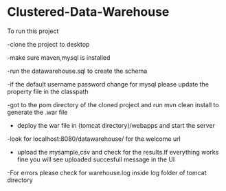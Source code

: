# Clustered-Data-Warehouse
 To run this project
 
-clone the project to desktop

-make sure maven,mysql is installed

-run the datawarehouse.sql to create the schema

-if the default username password change for mysql please update the property file in the classpath

-got to the pom directory of the cloned project and run mvn clean install to generate the .war file

- deploy the war file in (tomcat directory)/webapps and start the server

-look for localhost:8080/datawarehouse/ for the welcome url

- upload the mysample,csv and check for the results.If everything works fine you will see uploaded succesfull message in the UI

-For errors please check for warehouse.log inside log folder of tomcat directory

